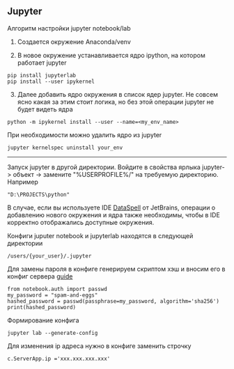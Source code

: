 ## Jupyter

Алгоритм настройки jupyter notebook/lab

1) Создается окружение Anaconda/venv

2) В новое окружение устанавливается ядро ipython, на котором работает jupyter
~~~
pip install jupyterlab
pip install --user ipykernel
~~~

3) Далее добавить ядро окружения в список ядер jupyter. Не совсем ясно какая за этим стоит логика, но без этой операции jupyter не будет видеть ядра
   
~~~
python -m ipykernel install --user --name=<my_env_name>
~~~

При необходимости можно удалить ядро из jupyter
~~~
jupyter kernelspec uninstall your_env
~~~


---------

Запуск jupyter в другой директории. Войдите в свойства ярлыка jupyter-> объект -> замените "%USERPROFILE%/" на требуемую директорию. Например
~~~
"D:\PROJECTS\python"
~~~

В случае, если вы используете IDE [DataSpell](https://www.jetbrains.com/ru-ru/dataspell/) от JetBrains,
 операции о добавлению нового окружения и ядра также необходимы, чтобы в IDE корректно отображались доступные окружения.

Конфиги juputer notebook и jupyterlab находятся в следующей директории

~~~
/users/{your_user}/.jupyter
~~~

Для замены пароля в конфиге генерируем скриптом хэш и вносим его в конфиг сервера [guide](https://stackoverflow.com/questions/66063686/set-jupyter-lab-password-encrypted-with-sha-256)

~~~
from notebook.auth import passwd
my_password = "spam-and-eggs"
hashed_password = passwd(passphrase=my_password, algorithm='sha256')
print(hashed_password)
~~~

Формирование конфига

~~~
jupyter lab --generate-config
~~~

Для изменения ip адреса нужно в конфиге заменить строчку

~~~
c.ServerApp.ip ='xxx.xxx.xxx.xxx'
~~~
